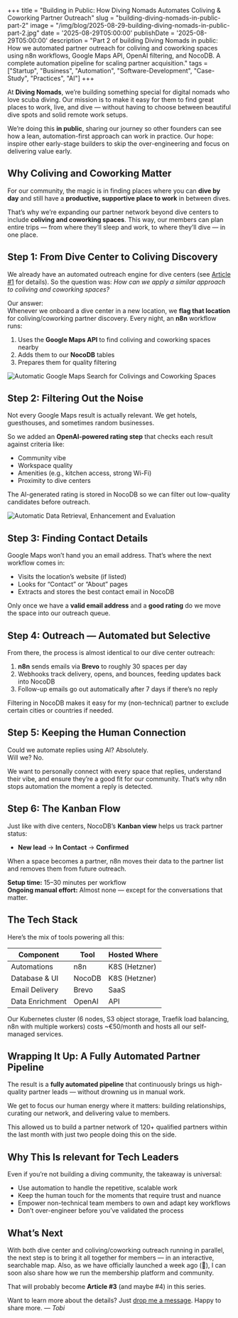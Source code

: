 +++
title = "Building in Public: How Diving Nomads Automates Coliving & Coworking Partner Outreach"
slug = "building-diving-nomads-in-public-part-2"
image = "/img/blog/2025-08-29-building-diving-nomads-in-public-part-2.jpg"
date = '2025-08-29T05:00:00'
publishDate = '2025-08-29T05:00:00'
description = "Part 2 of building Diving Nomads in public: How we automated partner outreach for coliving and coworking spaces using n8n workflows, Google Maps API, OpenAI filtering, and NocoDB. A complete automation pipeline for scaling partner acquisition."
tags = ["Startup", "Business", "Automation", "Software-Development", "Case-Study", "Practices", "AI"]
+++

At **Diving Nomads**, we’re building something special for digital nomads who love scuba diving. Our mission is to make it easy for them to find great places to work, live, and dive — without having to choose between beautiful dive spots and solid remote work setups.

We’re doing this **in public**, sharing our journey so other founders can see how a lean, automation-first approach can work in practice. Our hope: inspire other early-stage builders to skip the over-engineering and focus on delivering value early.

## Why Coliving and Coworking Matter
For our community, the magic is in finding places where you can **dive by day** and still have a **productive, supportive place to work** in between dives.

That’s why we’re expanding our partner network beyond dive centers to include **coliving and coworking spaces**. This way, our members can plan entire trips — from where they’ll sleep and work, to where they’ll dive — in one place.

## Step 1: From Dive Center to Coliving Discovery

We already have an automated outreach engine for dive centers (see [Article #1](https://tidbits.mende.io/p/how-we-onboard-dive-centers-and-automate) for details). So the question was: *How can we apply a similar approach to coliving and coworking spaces?*

Our answer:  
Whenever we onboard a dive center in a new location, we **flag that location** for coliving/coworking partner discovery. Every night, an **n8n** workflow runs:

1. Uses the **Google Maps API** to find coliving and coworking spaces nearby
2. Adds them to our **NocoDB** tables
3. Prepares them for quality filtering

![Automatic Google Maps Search for Colivings and Coworking Spaces](/img/blog/2025-08-29-diving-nomads-colocation-onboarding.jpg)

## Step 2: Filtering Out the Noise
Not every Google Maps result is actually relevant. We get hotels, guesthouses, and sometimes random businesses.

So we added an **OpenAI-powered rating step** that checks each result against criteria like:

- Community vibe
- Workspace quality
- Amenities (e.g., kitchen access, strong Wi-Fi)
- Proximity to dive centers

The AI-generated rating is stored in NocoDB so we can filter out low-quality candidates before outreach.

![Automatic Data Retrieval, Enhancement and Evaluation](/img/blog/2025-08-29-diving-nomads-data-enhancement.jpg)

## Step 3: Finding Contact Details
Google Maps won’t hand you an email address. That’s where the next workflow comes in:

- Visits the location’s website (if listed)
- Looks for “Contact” or “About” pages
- Extracts and stores the best contact email in NocoDB

Only once we have a **valid email address** and a **good rating** do we move the space into our outreach queue.

## Step 4: Outreach — Automated but Selective
From there, the process is almost identical to our dive center outreach:

1. **n8n** sends emails via **Brevo** to roughly 30 spaces per day
2. Webhooks track delivery, opens, and bounces, feeding updates back into NocoDB
3. Follow-up emails go out automatically after 7 days if there’s no reply

Filtering in NocoDB makes it easy for my (non-technical) partner to exclude certain cities or countries if needed.

## Step 5: Keeping the Human Connection
Could we automate replies using AI? Absolutely.  
Will we? No.  

We want to personally connect with every space that replies, understand their vibe, and ensure they’re a good fit for our community. That’s why n8n stops automation the moment a reply is detected.

## Step 6: The Kanban Flow
Just like with dive centers, NocoDB’s **Kanban view** helps us track partner status:

- **New lead** → **In Contact** → **Confirmed**

When a space becomes a partner, n8n moves their data to the partner list and removes them from future outreach.

**Setup time:** 15–30 minutes per workflow  
**Ongoing manual effort:** Almost none — except for the conversations that matter.

## The Tech Stack
Here’s the mix of tools powering all this:

| Component       | Tool   | Hosted Where  |
| --------------- | ------ | ------------- |
| Automations     | n8n    | K8S (Hetzner) |
| Database & UI   | NocoDB | K8S (Hetzner) |
| Email Delivery  | Brevo  | SaaS          |
| Data Enrichment | OpenAI | API           |

Our Kubernetes cluster (6 nodes, S3 object storage, Traefik load balancing, n8n with multiple workers) costs ~€50/month and hosts all our self-managed services.

## Wrapping It Up: A Fully Automated Partner Pipeline
The result is a **fully automated pipeline** that continuously brings us high-quality partner leads — without drowning us in manual work.

We get to focus our human energy where it matters: building relationships, curating our network, and delivering value to members.

This allowed us to build a partner network of 120+ qualified partners within the last month with just two people doing this on the side.

## Why This Is relevant for Tech Leaders
Even if you’re not building a diving community, the takeaway is universal:

- Use automation to handle the repetitive, scalable work
- Keep the human touch for the moments that require trust and nuance
- Empower non-technical team members to own and adapt key workflows
- Don’t over-engineer before you’ve validated the process

## What’s Next
With both dive center and coliving/coworking outreach running in parallel, the next step is to bring it all together for members — in an interactive, searchable map. Also, as we have officially launched a week ago (🥳), I can soon also share how we run the membership platform and community.

That will probably become **Article #3** (and maybe #4) in this series.

Want to learn more about the details? Just [drop me a message](https://mende.io/contact/). Happy to share more.
*— Tobi*
